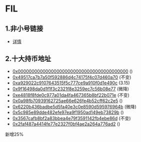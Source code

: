 # FIL

## 1.非小号链接

* [详情](https://www.feixiaohao.com/currencies/ht/)

## 2.十大持币地址

* [0x0000000000000000000000000000000000000000]() ()
* [0x49517ca7b7a50f592886d4c74175f4c07d460a70](https://eth.tokenview.com/cn/tokentxns/0x49517ca7b7a50f592886d4c74175f4c07d460a70) (不变)
* [0xa929022c9107643515f5c777ce9a910f0d1e490c](https://eth.tokenview.com/cn/tokentxns/0xa929022c9107643515f5c777ce9a910f0d1e490c) (3.15)
* [0x9f16498da0d1f1f3c2321f8e3259ec7c56b08e77](https://eth.tokenview.com/cn/tokentxns/0x9f16498da0d1f1f3c2321f8e3259ec7c56b08e77) (微降)
* [0xe4818f8fde0c977a01da4fa467365b8bf22b071e](https://eth.tokenview.com/cn/tokentxns/0xe4818f8fde0c977a01da4fa467365b8bf22b071e) (不变)
* [0x0a98fb70939162725ae66e626fe4b52cff62c2e5](https://eth.tokenview.com/cn/tokentxns/0x0a98fb70939162725ae66e626fe4b52cff62c2e5) ()
* [0x6220b436badbe5d5fa40e3c0e8590d595976964b](https://eth.tokenview.com/cn/tokentxns/0x6220b436badbe5d5fa40e3c0e8590d595976964b) (微降)
* [0x5c985e89dde482efe97ea9f1950ad149eb73829b](https://eth.tokenview.com/cn/tokentxns/0x5c985e89dde482efe97ea9f1950ad149eb73829b) ()
* [0x3567cafb8bf2a83bbea4e79f3591142fb4ebe86d](https://eth.tokenview.com/cn/tokentxns/0x3567cafb8bf2a83bbea4e79f3591142fb4ebe86d) (不变)
* [0x2faf487a4414fe77e2327f0bf4ae2a264a776ad2](https://eth.tokenview.com/cn/tokentxns/0x2faf487a4414fe77e2327f0bf4ae2a264a776ad2) ()

新增25%